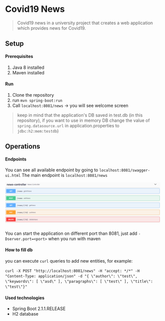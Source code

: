 # Covid19 News
> Covid19 news in a university project that creates a web application which provides news for Covid19.


## Setup
#### Prerequisites
1. Java 8 installed
1. Maven installed

#### Run
1. Clone the repository
1. run `mvn spring-boot:run`
1. Call `localhost:8081/news` &rarr; you will see welcome screen
> keep in mind that the application's DB saved in test.db (in this repository), if you want to use in memory DB change the value of `spring.datasource.url` in application.properties to `jdbc:h2:mem:testdb`)

## Operations
#### Endpoints
You can see all available endpoint by going to `localhost:8081/swagger-ui.html`
The main endpoint is `localhost:8081/news`

![asd](/docs/NewEndpoint.PNG)
####
You can start the application on different port than 8081, just add `-Dserver.port=<port>` when you run with maven

#### How to fill db
you can execute `curl` queries to add new entities, for example:

`curl -X POST "http://localhost:8081/news" -H "accept: */*" -H "Content-Type: application/json" -d "{ \"author\": \"test\", \"keywords\": [ \"asd\" ], \"paragraphs\": [ \"test\" ], \"title\": \"test\"}"` 

#### Used technologies
- Spring Boot 2.1.1.RELEASE
- H2 database